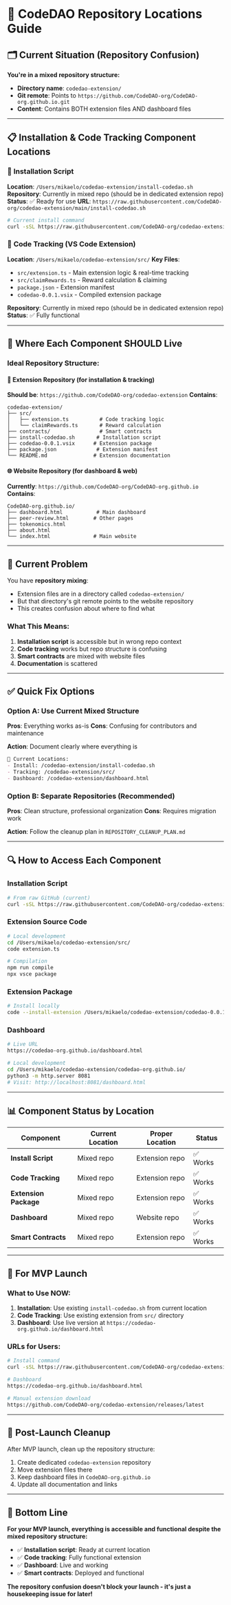 # 📍 CodeDAO Repository Locations Guide

## 🗂️ Current Situation (Repository Confusion)

**You're in a mixed repository structure:**
- **Directory name**: `codedao-extension/`
- **Git remote**: Points to `https://github.com/CodeDAO-org/CodeDAO-org.github.io.git`
- **Content**: Contains BOTH extension files AND dashboard files

---

## 📋 Installation & Code Tracking Component Locations

### 🔧 **Installation Script**
**Location**: `/Users/mikaelo/codedao-extension/install-codedao.sh`
**Repository**: Currently in mixed repo (should be in dedicated extension repo)
**Status**: ✅ Ready for use
**URL**: `https://raw.githubusercontent.com/CodeDAO-org/codedao-extension/main/install-codedao.sh`

```bash
# Current install command
curl -sSL https://raw.githubusercontent.com/CodeDAO-org/codedao-extension/main/install-codedao.sh | bash
```

### 📝 **Code Tracking (VS Code Extension)**
**Location**: `/Users/mikaelo/codedao-extension/src/`
**Key Files**:
- `src/extension.ts` - Main extension logic & real-time tracking
- `src/claimRewards.ts` - Reward calculation & claiming
- `package.json` - Extension manifest
- `codedao-0.0.1.vsix` - Compiled extension package

**Repository**: Currently in mixed repo (should be in dedicated extension repo)
**Status**: ✅ Fully functional

---

## 🎯 **Where Each Component SHOULD Live**

### **Ideal Repository Structure:**

#### 🔧 **Extension Repository** (for installation & tracking)
**Should be**: `https://github.com/CodeDAO-org/codedao-extension`
**Contains**:
```
codedao-extension/
├── src/
│   ├── extension.ts          # Code tracking logic
│   └── claimRewards.ts       # Reward calculation
├── contracts/                # Smart contracts
├── install-codedao.sh       # Installation script
├── codedao-0.0.1.vsix      # Extension package
├── package.json             # Extension manifest
└── README.md               # Extension documentation
```

#### 🌐 **Website Repository** (for dashboard & web)
**Currently**: `https://github.com/CodeDAO-org/CodeDAO-org.github.io`
**Contains**:
```
CodeDAO-org.github.io/
├── dashboard.html           # Main dashboard
├── peer-review.html        # Other pages
├── tokenomics.html
├── about.html
└── index.html              # Main website
```

---

## 🚨 **Current Problem**

You have **repository mixing**:
- Extension files are in a directory called `codedao-extension/`
- But that directory's git remote points to the website repository
- This creates confusion about where to find what

### **What This Means:**
1. **Installation script** is accessible but in wrong repo context
2. **Code tracking** works but repo structure is confusing  
3. **Smart contracts** are mixed with website files
4. **Documentation** is scattered

---

## ✅ **Quick Fix Options**

### **Option A: Use Current Mixed Structure**
**Pros**: Everything works as-is
**Cons**: Confusing for contributors and maintenance

**Action**: Document clearly where everything is
```markdown
📍 Current Locations:
- Install: /codedao-extension/install-codedao.sh
- Tracking: /codedao-extension/src/
- Dashboard: /codedao-extension/dashboard.html
```

### **Option B: Separate Repositories (Recommended)**
**Pros**: Clean structure, professional organization
**Cons**: Requires migration work

**Action**: Follow the cleanup plan in `REPOSITORY_CLEANUP_PLAN.md`

---

## 🔍 **How to Access Each Component**

### **Installation Script**
```bash
# From raw GitHub (current)
curl -sSL https://raw.githubusercontent.com/CodeDAO-org/codedao-extension/main/install-codedao.sh | bash
```

### **Extension Source Code**
```bash
# Local development
cd /Users/mikaelo/codedao-extension/src/
code extension.ts

# Compilation
npm run compile
npx vsce package
```

### **Extension Package**
```bash
# Install locally
code --install-extension /Users/mikaelo/codedao-extension/codedao-0.0.1.vsix
```

### **Dashboard**
```bash
# Live URL
https://codedao-org.github.io/dashboard.html

# Local development
cd /Users/mikaelo/codedao-extension/codedao-org.github.io/
python3 -m http.server 8081
# Visit: http://localhost:8081/dashboard.html
```

---

## 📊 **Component Status by Location**

| Component | Current Location | Proper Location | Status |
|-----------|------------------|-----------------|--------|
| **Install Script** | Mixed repo | Extension repo | ✅ Works |
| **Code Tracking** | Mixed repo | Extension repo | ✅ Works |
| **Extension Package** | Mixed repo | Extension repo | ✅ Works |
| **Dashboard** | Mixed repo | Website repo | ✅ Works |
| **Smart Contracts** | Mixed repo | Extension repo | ✅ Works |

---

## 🎯 **For MVP Launch**

### **What to Use NOW:**
1. **Installation**: Use existing `install-codedao.sh` from current location
2. **Code Tracking**: Use existing extension from `src/` directory
3. **Dashboard**: Use live version at `https://codedao-org.github.io/dashboard.html`

### **URLs for Users:**
```bash
# Install command
curl -sSL https://raw.githubusercontent.com/CodeDAO-org/codedao-extension/main/install-codedao.sh | bash

# Dashboard
https://codedao-org.github.io/dashboard.html

# Manual extension download
https://github.com/CodeDAO-org/codedao-extension/releases/latest
```

---

## 🔮 **Post-Launch Cleanup**

After MVP launch, clean up the repository structure:
1. Create dedicated `codedao-extension` repository
2. Move extension files there
3. Keep dashboard files in `CodeDAO-org.github.io`
4. Update all documentation and links

---

## 🎉 **Bottom Line**

**For your MVP launch, everything is accessible and functional despite the mixed repository structure:**

- ✅ **Installation script**: Ready at current location
- ✅ **Code tracking**: Fully functional extension
- ✅ **Dashboard**: Live and working
- ✅ **Smart contracts**: Deployed and functional

**The repository confusion doesn't block your launch - it's just a housekeeping issue for later!** 